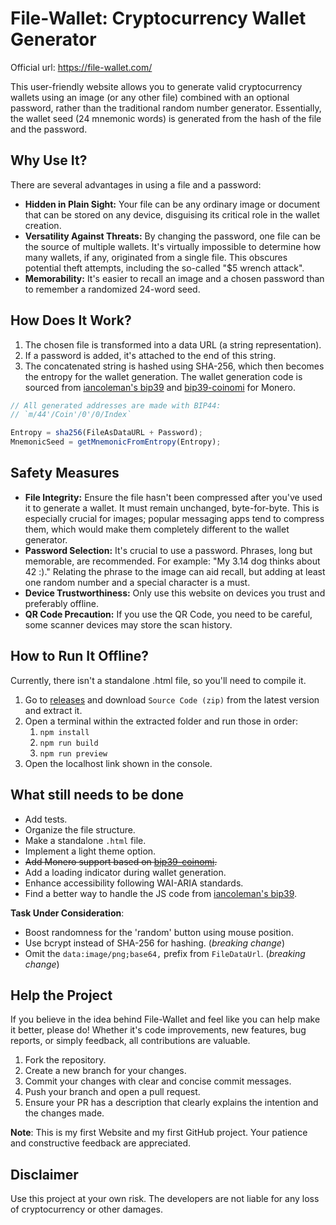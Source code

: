 # File-Wallet: Cryptocurrency Wallet Generator

Official url: https://file-wallet.com/

This user-friendly website allows you to generate valid cryptocurrency wallets using an image (or any other file) combined with an optional password, rather than the traditional random number generator. Essentially, the wallet seed (24 mnemonic words) is generated from the hash of the file and the password.

## Why Use It?

There are several advantages in using a file and a password:

- **Hidden in Plain Sight:** Your file can be any ordinary image or document that can be stored on any device, disguising its critical role in the wallet creation.
- **Versatility Against Threats:** By changing the password, one file can be the source of multiple wallets. It's virtually impossible to determine how many wallets, if any, originated from a single file. This obscures potential theft attempts, including the so-called "$5 wrench attack".
- **Memorability:** It's easier to recall an image and a chosen password than to remember a randomized 24-word seed.

## How Does It Work?

1. The chosen file is transformed into a data URL (a string representation).
2. If a password is added, it's attached to the end of this string.
3. The concatenated string is hashed using SHA-256, which then becomes the entropy for the wallet generation. The wallet generation code is sourced from [iancoleman's bip39](https://github.com/iancoleman/bip39) and [bip39-coinomi](https://github.com/Coinomi/bip39-coinomi) for Monero.

```javascript
// All generated addresses are made with BIP44:
// `m/44'/Coin'/0'/0/Index`

Entropy = sha256(FileAsDataURL + Password);
MnemonicSeed = getMnemonicFromEntropy(Entropy);
```

## Safety Measures

- **File Integrity:** Ensure the file hasn't been compressed after you've used it to generate a wallet. It must remain unchanged, byte-for-byte. This is especially crucial for images; popular messaging apps tend to compress them, which would make them completely different to the wallet generator.
- **Password Selection:** It's crucial to use a password. Phrases, long but memorable, are recommended. For example: "My 3.14 dog thinks about 42 :)." Relating the phrase to the image can aid recall, but adding at least one random number and a special character is a must.
- **Device Trustworthiness:** Only use this website on devices you trust and preferably offline.
- **QR Code Precaution:** If you use the QR Code, you need to be careful, some scanner devices may store the scan history.

## How to Run It Offline?

Currently, there isn't a standalone .html file, so you'll need to compile it.

1. Go to [releases](https://github.com/AmphibianDev/file-wallet/releases) and download `Source Code (zip)` from the latest version and extract it.
2. Open a terminal within the extracted folder and run those in order:
   1. `npm install`
   2. `npm run build`
   3. `npm run preview`
3. Open the localhost link shown in the console.

## What still needs to be done

- Add tests.
- Organize the file structure.
- Make a standalone `.html` file.
- Implement a light theme option.
- ~~Add Monero support based on [bip39-coinomi](https://github.com/Coinomi/bip39-coinomi).~~
- Add a loading indicator during wallet generation.
- Enhance accessibility following WAI-ARIA standards.
- Find a better way to handle the JS code from [iancoleman's bip39](https://github.com/iancoleman/bip39).

**Task Under Consideration**:

- Boost randomness for the 'random' button using mouse position.
- Use bcrypt instead of SHA-256 for hashing. (_breaking change_)
- Omit the `data:image/png;base64,` prefix from `FileDataUrl`. (_breaking change_)

## Help the Project

If you believe in the idea behind File-Wallet and feel like you can help make it better, please do! Whether it's code improvements, new features, bug reports, or simply feedback, all contributions are valuable.

1. Fork the repository.
2. Create a new branch for your changes.
3. Commit your changes with clear and concise commit messages.
4. Push your branch and open a pull request.
5. Ensure your PR has a description that clearly explains the intention and the changes made.

**Note**: This is my first Website and my first GitHub project. Your patience and constructive feedback are appreciated.

## Disclaimer

Use this project at your own risk. The developers are not liable for any loss of cryptocurrency or other damages.
